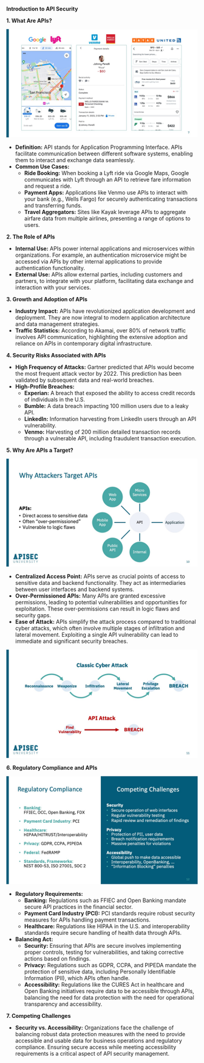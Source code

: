 
**Introduction to API Security**

**1. What Are APIs?**

![](/API%20Security%20Fundamentals/images/f18fad-4a7e-a0bf-cad4-d2c6c818b3b7_6.jpg)

- **Definition:** API stands for Application Programming Interface. APIs facilitate communication between different software systems, enabling them to interact and exchange data seamlessly.
- **Common Use Cases:**
  - **Ride Booking:** When booking a Lyft ride via Google Maps, Google communicates with Lyft through an API to retrieve fare information and request a ride.
  - **Payment Apps:** Applications like Venmo use APIs to interact with your bank (e.g., Wells Fargo) for securely authenticating transactions and transferring funds.
  - **Travel Aggregators:** Sites like Kayak leverage APIs to aggregate airfare data from multiple airlines, presenting a range of options to users.
  
**2. The Role of APIs**
- **Internal Use:** APIs power internal applications and microservices within organizations. For example, an authentication microservice might be accessed via APIs by other internal applications to provide authentication functionality.
- **External Use:** APIs allow external parties, including customers and partners, to integrate with your platform, facilitating data exchange and interaction with your services.

**3. Growth and Adoption of APIs**

- **Industry Impact:** APIs have revolutionized application development and deployment. They are now integral to modern application architecture and data management strategies.
- **Traffic Statistics:** According to Akamai, over 80% of network traffic involves API communication, highlighting the extensive adoption and reliance on APIs in contemporary digital infrastructure.

**4. Security Risks Associated with APIs**

- **High Frequency of Attacks:** Gartner predicted that APIs would become the most frequent attack vector by 2022. This prediction has been validated by subsequent data and real-world breaches.
- **High-Profile Breaches:**
  - **Experian:** A breach that exposed the ability to access credit records of individuals in the U.S.
  - **Bumble:** A data breach impacting 100 million users due to a leaky API.
  - **LinkedIn:** Information harvesting from LinkedIn users through an API vulnerability.
  - **Venmo:** Harvesting of 200 million detailed transaction records through a vulnerable API, including fraudulent transaction execution.

**5. Why Are APIs a Target?**

![](/API%20Security%20Fundamentals/images/41ef8c-d3c-af4d-dfe0-61f2dea565c2_9.jpg)

- **Centralized Access Point:** APIs serve as crucial points of access to sensitive data and backend functionality. They act as intermediaries between user interfaces and backend systems.
- **Over-Permissioned APIs:** Many APIs are granted excessive permissions, leading to potential vulnerabilities and opportunities for exploitation. These over-permissions can result in logic flaws and security gaps.
- **Ease of Attack:** APIs simplify the attack process compared to traditional cyber attacks, which often involve multiple stages of infiltration and lateral movement. Exploiting a single API vulnerability can lead to immediate and significant security breaches.

![](/API%20Security%20Fundamentals/images/1d2ccf-ddc-a280-07bb-ae5050d026_10.jpg)

**6. Regulatory Compliance and APIs**

![](/API%20Security%20Fundamentals/images/b46d648-cb6b-5447-6518-f363e68a04b_11.jpg)

- **Regulatory Requirements:**
  - **Banking:** Regulations such as FFIEC and Open Banking mandate secure API practices in the financial sector.
  - **Payment Card Industry (PCI):** PCI standards require robust security measures for APIs handling payment transactions.
  - **Healthcare:** Regulations like HIPAA in the U.S. and interoperability standards require secure handling of health data through APIs.
- **Balancing Act:**
  - **Security:** Ensuring that APIs are secure involves implementing proper controls, testing for vulnerabilities, and taking corrective actions based on findings.
  - **Privacy:** Regulations such as GDPR, CCPA, and PIPEDA mandate the protection of sensitive data, including Personally Identifiable Information (PII), which APIs often handle.
  - **Accessibility:** Regulations like the CURES Act in healthcare and Open Banking initiatives require data to be accessible through APIs, balancing the need for data protection with the need for operational transparency and accessibility.

**7. Competing Challenges**

- **Security vs. Accessibility:** Organizations face the challenge of balancing robust data protection measures with the need to provide accessible and usable data for business operations and regulatory compliance. Ensuring secure access while meeting accessibility requirements is a critical aspect of API security management.